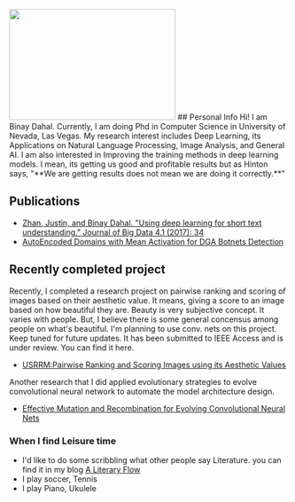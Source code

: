 <img src="binays.github.io/20170820_112931.jpg" width="300" height="200" />
## Personal Info
Hi! I am Binay Dahal. Currently, I am doing Phd in Computer Science in University of Nevada, Las Vegas. My research interest includes Deep Learning, its Applications on Natural Language Processing, Image Analysis, and General AI. I am also interested in Improving the training methods in deep learning models. I mean, its getting us good and profitable results but as Hinton says, "**We are getting results does not mean we are doing it correctly.**" 

## Publications
- <a href="https://journalofbigdata.springeropen.com/track/pdf/10.1186/s40537-017-0095-2?site=journalofbigdata.springeropen.com"> Zhan, Justin, and Binay Dahal. "Using deep learning for short text understanding." Journal of Big Data 4.1 (2017): 34</a>
- <a href="binays.github.io/DGADomainsDetection.pdf">AutoEncoded Domains with Mean Activation for DGA Botnets Detection</a>

## Recently completed project
Recently, I completed a research project on pairwise ranking and scoring of images based on their aesthetic value. It means, giving a score to an image based on how beautiful they are. Beauty is very subjective concept. It varies with people. But, I believe there is some general concensus among people on what's beautiful. I'm planning to use conv. nets on this project. Keep tuned for future updates. It has been submitted to IEEE Access and is under review. You can find it here.
- <a href="binays.github.io/Image_Aesthetics _latest.pdf">USRRM:Pairwise Ranking and Scoring Images using its Aesthetic Values</a>

Another research that I did applied evolutionary strategies to evolve convolutional neural network to automate the model architecture design.
- <a href="binays.github.io/Evolving_Nets_Updated.pdf">Effective Mutation and Recombination for Evolving Convolutional Neural Nets</a>


### When I find Leisure time
- I'd like to do some scribbling what other people say Literature. you can find it in my blog <a href="https://creation-de-binay.blogspot.com">A Literary Flow</a>
- I play soccer, Tennis
- I play Piano, Ukulele

